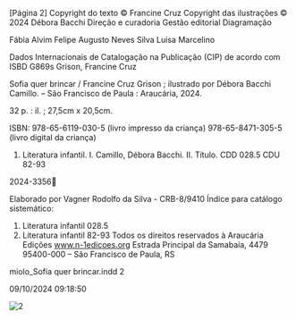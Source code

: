[Página 2]
Copyright do texto © Francine Cruz
Copyright das ilustrações © 2024 Débora Bacchi
Direção e curadoria
Gestão editorial
Diagramação

Fábia Alvim
Felipe Augusto Neves Silva
Luisa Marcelino

Dados Internacionais de Catalogação na Publicação (CIP) de acordo com
ISBD
G869s Grison, Francine Cruz
		
Sofia quer brincar / Francine Cruz Grison ; ilustrado por
Débora Bacchi Camillo. – São Francisco de Paula : Araucária, 2024.
		
32 p. : il. ; 27,5cm x 20,5cm.
		
		

ISBN: 978-65-6119-030-5 (livro impresso da criança)
978-65-8471-305-5 (livro digital da criança)

		

1. Literatura infantil. I. Camillo, Débora Bacchi. II. Título.
CDD 028.5
CDU 82-93

2024-3356

Elaborado por Vagner Rodolfo da Silva - CRB-8/9410
Índice para catálogo sistemático:
1. Literatura infantil 028.5
2. Literatura infantil 82-93
Todos os direitos reservados à Araucária Edições
www.n-1edicoes.org
Estrada Principal da Samabaia, 4479
95400-000 – São Francisco de Paula, RS

miolo_Sofia quer brincar.indd 2

09/10/2024 09:18:50

![2](./img/page_2-01.jpg)
